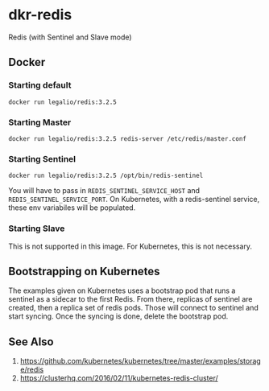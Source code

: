 # dkr-redis
Redis (with Sentinel and Slave mode)

## Docker

### Starting default

```
docker run legalio/redis:3.2.5
```

### Starting Master

```
docker run legalio/redis:3.2.5 redis-server /etc/redis/master.conf
```

### Starting Sentinel

```
docker run legalio/redis:3.2.5 /opt/bin/redis-sentinel
```

You will have to pass in `REDIS_SENTINEL_SERVICE_HOST` and `REDIS_SENTINEL_SERVICE_PORT`. On
Kubernetes, with a redis-sentinel service, these env variabiles will be populated.

### Starting Slave

This is not supported in this image. For Kubernetes, this is not necessary.

## Bootstrapping on Kubernetes

The examples given on Kubernetes uses a bootstrap pod that runs a sentinel as
a sidecar to the first Redis. From there, replicas of sentinel are created,
then a replica set of redis pods. Those will connect to sentinel and start
syncing. Once the syncing is done, delete the bootstrap pod.

## See Also

  1. https://github.com/kubernetes/kubernetes/tree/master/examples/storage/redis
  2. https://clusterhq.com/2016/02/11/kubernetes-redis-cluster/
